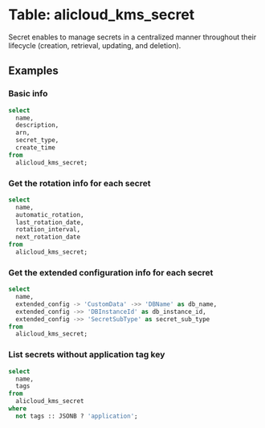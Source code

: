 # Table: alicloud_kms_secret

Secret enables to manage secrets in a centralized manner throughout their lifecycle (creation, retrieval, updating, and deletion).

## Examples

### Basic info

```sql
select
  name,
  description,
  arn,
  secret_type,
  create_time
from
  alicloud_kms_secret;
```

### Get the rotation info for each secret

```sql
select
  name,
  automatic_rotation,
  last_rotation_date,
  rotation_interval,
  next_rotation_date
from
  alicloud_kms_secret;
```

### Get the extended configuration info for each secret

```sql
select
  name,
  extended_config -> 'CustomData' ->> 'DBName' as db_name,
  extended_config ->> 'DBInstanceId' as db_instance_id,
  extended_config ->> 'SecretSubType' as secret_sub_type
from
  alicloud_kms_secret;
```

### List secrets without application tag key

```sql
select
  name,
  tags
from
  alicloud_kms_secret
where
  not tags :: JSONB ? 'application';
```
